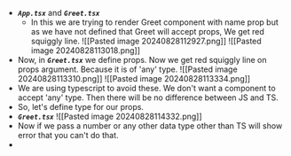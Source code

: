 - ***`App.tsx`*** and ***`Greet.tsx`***
	-  In this we are trying to render Greet component with name prop but as we have not defined that Greet will accept props, We get red squiggly line.
	 ![[Pasted image 20240828112927.png]]
	 ![[Pasted image 20240828113018.png]]
- Now, in ***`Greet.tsx`*** we define props. Now we get red squiggly line on props argument. Because it is of 'any' type.
     ![[Pasted image 20240828113310.png]]
     ![[Pasted image 20240828113334.png]]
- We are using typescript to avoid these. We don't want a component to accept 'any' type. Then there will be no difference between JS and TS.
- So, let's define type for our props.
- ***`Greet.tsx`***
  ![[Pasted image 20240828114332.png]]
- Now if we pass a number or any other data type other than TS will show error that you can't do that.
-